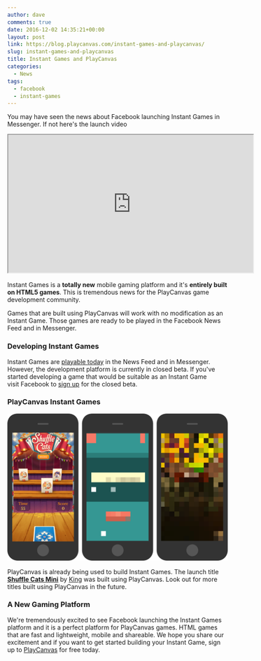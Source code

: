 ```yaml
---
author: dave
comments: true
date: 2016-12-02 14:35:21+00:00
layout: post
link: https://blog.playcanvas.com/instant-games-and-playcanvas/
slug: instant-games-and-playcanvas
title: Instant Games and PlayCanvas
categories:
  - News
tags:
  - facebook
  - instant-games
---
```


You may have seen the news about Facebook launching Instant Games in Messenger. If not here's the launch video

<div className="iframe-container">
    <iframe loading="lazy" width="560" height="315" src="https://www.youtube.com/embed/WKQYMCLitV0" title="YouTube video player" allow="accelerometer; autoplay; clipboard-write; encrypted-media; gyroscope; picture-in-picture" allowfullscreen></iframe>
</div>

Instant Games is a **totally new** mobile gaming platform and it's **entirely built on HTML5 games**. This is tremendous news for the PlayCanvas game development community.

Games that are built using PlayCanvas will work with no modification as an Instant Game. Those games are ready to be played in the Facebook News Feed and in Messenger.

### Developing Instant Games

Instant Games are [playable today](https://developers.facebook.com/blog/post/2016/11/30/instant-games-closed-beta/) in the News Feed and in Messenger. However, the development platform is currently in closed beta. If you've started developing a game that would be suitable as an Instant Game visit Facebook to [sign up](https://www.facebook.com/help/contact/173350173135692) for the closed beta.

### PlayCanvas Instant Games

![Instant Games Using PlayCanvas](/assets/media/instant-games-using-playcanvas.png)

PlayCanvas is already being used to build Instant Games. The launch title **[Shuffle Cats Mini](https://www.facebook.com/ShuffleCatsMini)** by [King](https://king.com/) was built using PlayCanvas. Look out for more titles built using PlayCanvas in the future.

### A New Gaming Platform

We're tremendously excited to see Facebook launching the Instant Games platform and it is a perfect platform for PlayCanvas games. HTML games that are fast and lightweight, mobile and shareable. We hope you share our excitement and if you want to get started building your Instant Game, sign up to [PlayCanvas](https://login.playcanvas.com/signup) for free today.
